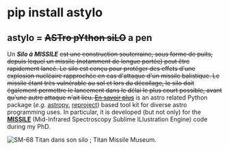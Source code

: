 # pip install astylo


astylo = ~~ASTro pYthon siLO~~ a pen
-------------------------------------

Un ___Silo à MISSILE___ ~~est une construction souterraine, sous forme de puits, depuis lequel un missile (notamment de longue portée) peut être rapidement lancé. Le silo est conçu pour protéger des effets d'une explosion nucléaire rapprochée en cas d'attaque d'un missile balistique. Le missile étant très vulnérable au sol et lors du décollage, le silo doit également permettre le lancement dans le délai le plus court possible, avant qu'une autre attaque n'ait lieu. 
[En savoir plus](https://fr.wikipedia.org/wiki/Silo_à_missile)~~
is an astro related Python package (_e.g._ [astropy](https://github.com/astropy/astropy), [reproject](https://reproject.readthedocs.io/en/stable/)) based tool kit for diverse astro programming uses. In particular, it is developed (but not only) for the [__MISSILE__](https://github.com/kxxdhdn/MISSILE) (Mid-Infrared Spectroscopy Sublime ILlustration Engine) code during my PhD.

![SM-68 Titan dans son silo ; Titan Missile Museum.](archives/Tucson05_TitanICBM.jpg)

